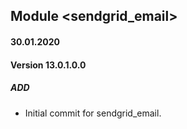 ## Module <sendgrid_email>

#### 30.01.2020
#### Version 13.0.1.0.0
##### ADD
- Initial commit for sendgrid_email.

